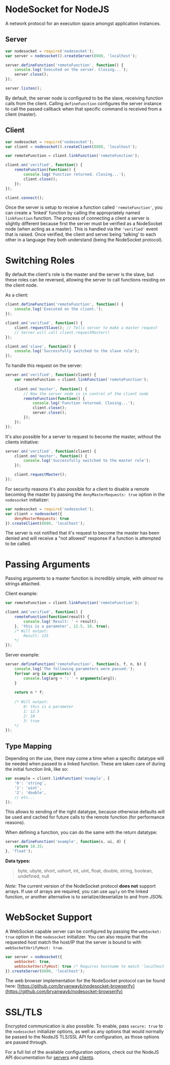 NodeSocket for NodeJS
==

A network protocol for an execution space amongst application instances.

Server
--
```JavaScript
var nodesocket = require('nodesocket');
var server = nodesocket().createServer(8080, 'localhost');

server.defineFunction('remoteFunction', function() {
	console.log('Executed on the server. Closing...');
	server.close();
});

server.listen();
```
By default, the server node is configured to be the slave, receiving function calls from the client.
Calling `defineFunction` configures the server instance to call the passed callback when that specific command is received from a client (master).

Client
--
```JavaScript
var nodesocket = require('nodesocket');
var client = nodesocket().createClient(8080, 'localhost');

var remoteFunction = client.linkFunction('remoteFunction');

client.on('verified', function() {
	remoteFunction(function() {
		console.log('Function returned. Closing...');
		client.close();
	});
});

client.connect();
```
Once the server is setup to receive a function called `'remoteFunction'`, you can create a 'linked' function by calling the appropriately named `linkFunction` function.
The process of connecting a client a server is slightly different because first the server must be verified as a NodeSocket node (when acting as a master). This is handled via the `'verified'` event that is raised.
Once verified, the client and server being 'talking' to each other in a language they both understand (being the NodeSocket protocol).

Switching Roles
==
By default the client's role is the master and the server is the slave, but these roles can be reversed, allowing the server to call functions residing on the client node.

As a client:
```JavaScript
client.defineFunction('remoteFunction', function() {
	console.log('Executed on the client.');
});

client.on('verified', function() {
	client.requestSlave(); // Tells server to make a master request
	// Server will call client.requestMaster()
});

client.on('slave', function() {
	console.log('Successfully switched to the slave role');
});
```

To handle this request on the server:

```JavaScript
server.on('verified', function(client) {
	var remoteFunction = client.linkFunction('remoteFunction');
	
	client.on('master', function() {
		// Now the server node is in control of the client node
		remoteFunction(function() {
			console.log('Function returned. Closing...');
			client.close();
			server.close();
		});
	});
});
```

It's also possible for a server to request to become the master, without the clients initiative:

```JavaScript
server.on('verified', function(client) {
	client.on('master', function() {
		console.log('Successfully switched to the master role');
	});

	client.requestMaster();
});
```

For security reasons it's also possible for a client to disable a remote becoming the master by passing the `denyMasterRequests: true` option in the `nodesocket` initializer:

```JavaScript
var nodesocket = require('nodesocket');
var client = nodesocket({
	denyMasterRequests: true
}).createClient(8080, 'localhost');
```

The server is not notified that it's request to become the master has been denied and will receive a "not allowed" response if a function is attempted to be called.

Passing Arguments
==
Passing arguments to a master function is incredibly simple, with *almost* no strings attached.

Client example:
```JavaScript
var remoteFunction = client.linkFunction('remoteFunction');

client.on('verified', function() {
	remoteFunction(function(result) {
		console.log('Result: ' + result);
	}, 'this is a parameter', 12.5, 10, true);
	/* Will output:
		Result: 125
	*/
});
```

Server example:
```JavaScript
server.defineFunction('remoteFunction', function(s, f, n, b) {
	console.log('The following parameters were passed:');
	for(var arg in arguments) {
		console.log(arg + ': ' + arguments[arg]);
	}
	
	return n * f;
	
	/* Will output:
		0: this is a parameter
		1: 12.5
		2: 10
		3: true
	*/
});
```

Type Mapping
--

Depending on the use, there may come a time when a specific datatype will be needed when passed to a linked function. These are taken care of during the initial function link, like so:

```JavaScript
var example = client.linkFunction('example', [
	'0': 'string',
	'1': 'uint',
	'2': 'double',
	// etc...
]);
```

This allows to sending of the right datatype, because otherwise defaults will be used and cached for future calls to the remote function (for performance reasons).

When defining a function, you can do the same with the return datatype:

```JavaScript
server.defineFunction('example', function(s, ui, d) {
	return 10.25;
}, 'float');
```

**Data types:**

>byte, ubyte, short, ushort, int, uint, float, double, string, boolean, undefined, null

*Note:* The current version of the NodeSocket protocol **does not** support arrays. If use of arrays are required, you can use `apply` on the linked function, or another alternative is to serialize/deserialize to and from JSON.

WebSocket Support
==
A WebSocket capable server can be configured by passing the `webSocket: true` option in the `nodesocket` initializer. You can also require that the requested host match the host/IP that the server is bound to with `webSocketVerifyHost: true`.

```JavaScript
var server = nodesocket({
	webSocket: true,
	webSocketVerifyHost: true /* Requires hostname to match 'localhost' */
}).createServer(8080, 'localhost');
```

The web browser implementation for the NodeSocket protocol can be found here: [https://github.com/bryanwayb/nodesocket-browserify](https://github.com/bryanwayb/nodesocket-browserify)

SSL/TLS
==
Encrypted communication is also possible. To enable, pass `secure: true` to the `nodesocket` initializer options, as well as any options that would normally be passed to the NodeJS TLS/SSL API for configuration, as those options are passed through.

For a full list of the available configuration options, check out the NodeJS API documentation for [servers](https://nodejs.org/api/tls.html#tls_tls_createserver_options_secureconnectionlistener) and [clients](https://nodejs.org/api/tls.html#tls_tls_connect_port_host_options_callback).
